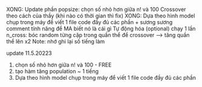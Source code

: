 XONG: Update phần popsize: chọn số nhỏ hơn giữa n! và 100 
Crossover theo cách của thầy (khi nào có thời gian thì fix)
XONG: Dựa theo hình model chụp trong máy để viết 1 file code đầy đủ các phần + sương sương comment tính năng để MA biết nó là cái gì
Tự động hóa (optional)
chạy 1 lần n_cross: bóc random từng cặp trong quần thể để crossover --> tăng quần thể lên x2
Note: nhớ ghi lại số tiếng làm


update 11.5.20223
1. chọn số nhỏ hơn giữa n! và 100 - FREE
2. tạo hàm tăng population  ~ 1 tiếng
3. Dựa theo hình model chụp trong máy để viết 1 file code đầy đủ các phần
